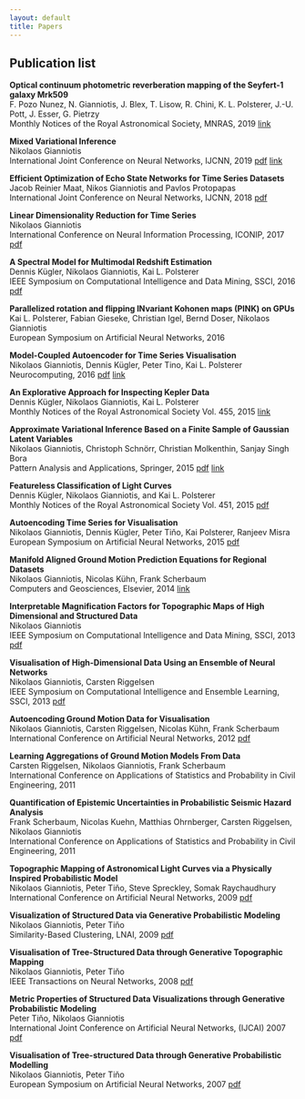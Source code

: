 ```yaml
---
layout: default
title: Papers
---
```

## **Publication list**


**Optical continuum photometric reverberation mapping of the Seyfert-1 galaxy Mrk509**\
F. Pozo Nunez, N. Gianniotis, J. Blex, T. Lisow, R. Chini, K. L. Polsterer, J.-U. Pott, J. Esser, G. Pietrzy\
Monthly Notices of the Royal Astronomical Society, MNRAS, 2019 [link](https://doi.org/10.1093/mnras/stz2830)


**Mixed Variational Inference**\
Nikolaos Gianniotis\
International Joint Conference on Neural Networks, IJCNN, 2019 [pdf](https://arxiv.org/pdf/1901.04791.pdf) [link](https://doi.org/10.1109/IJCNN.2019.8852348)


**Efficient Optimization of Echo State Networks for Time Series Datasets**\
Jacob Reinier Maat, Nikos Gianniotis and Pavlos Protopapas\
International Joint Conference on Neural Networks, IJCNN, 2018 [pdf](https://www.dropbox.com/s/x2787m7clayg8l0/2018%20-%20IJCNN%20-%20Efficient%20Optimization%20of%20Echo%20State%20Networks%20for%20Time%20Series%20Datasets.pdf?dl=0)


**Linear Dimensionality Reduction for Time Series**\
Nikolaos Gianniotis\
International Conference on Neural Information Processing, ICONIP, 2017 [pdf](https://www.dropbox.com/s/icryfwm2a1r0nci/ICONIP%20-%202017%20-%20Linear%20Dimensionality%20Reduction%20for%20Time%20Series.pdf?dl=0)


**A Spectral Model for Multimodal Redshift Estimation**\
Dennis Kügler, Nikolaos Gianniotis, Kai L. Polsterer\
IEEE Symposium on Computational Intelligence and Data Mining, SSCI, 2016 [pdf](https://www.dropbox.com/s/z2tdk8h5pz3usmr/SSCI2016%20-%20A%20Spectral%20Model%20for%20Multimodal%20Redshift%20Estimation.pdf?dl=0)


**Parallelized rotation and flipping INvariant Kohonen maps (PINK) on GPUs**\
Kai L. Polsterer, Fabian Gieseke, Christian Igel, Bernd Doser, Nikolaos Gianniotis\
European Symposium on Artificial Neural Networks, 2016


**Model-Coupled Autoencoder for Time Series Visualisation**\
Nikolaos Gianniotis, Dennis Kügler, Peter Tino, Kai L. Polsterer\
Neurocomputing, 2016 [pdf](https://www.dropbox.com/s/19rrw30w991mr25/Neucom2016%20-%20Model%20coupled%20autoencoder.pdf?dl=0) [link](http://www.sciencedirect.com/science/article/pii/S0925231216002587)


**An Explorative Approach for Inspecting Kepler Data**\
Dennis Kügler, Nikolaos Gianniotis, Kai L. Polsterer\
Monthly Notices of the Royal Astronomical Society Vol. 455, 2015 [link](https://doi.org/10.1093/mnras/stv2604)


**Approximate Variational Inference Based on a Finite Sample of Gaussian Latent Variables**\
Nikolaos Gianniotis, Christoph Schnörr, Christian Molkenthin, Sanjay Singh Bora\
Pattern Analysis and Applications, Springer, 2015 [pdf](https://www.dropbox.com/s/0az44x42f56jj4c/ApproxVariational_PAAA_preprint.pdf?dl=0) [link](http://link.springer.com/article/10.1007%2Fs10044-015-0496-9)


**Featureless Classification of Light Curves**\
Dennis Kügler, Nikolaos Gianniotis, and Kai L. Polsterer\
Monthly Notices of the Royal Astronomical Society Vol. 451, 2015 [pdf](http://arxiv.org/pdf/1504.04455v2)


**Autoencoding Time Series for Visualisation**\
Nikolaos Gianniotis, Dennis Kügler, Peter Tiňo, Kai Polsterer, Ranjeev Misra
European Symposium on Artificial Neural Networks, 2015 [pdf](https://www.dropbox.com/s/jzza4lsmml6bin5/esann2015%20-%20Autoencoding%20time%20series.pdf?dl=0)


**Manifold Aligned Ground Motion Prediction Equations for Regional Datasets**\
Nikolaos Gianniotis, Nicolas Kühn, Frank Scherbaum\
Computers and Geosciences, Elsevier, 2014 [link](http://www.sciencedirect.com/science/article/pii/S0098300414001009)


**Interpretable Magnification Factors for Topographic Maps of High Dimensional and Structured Data**\
Nikolaos Gianniotis\
IEEE Symposium on Computational Intelligence and Data Mining, SSCI, 2013 [pdf](https://www.dropbox.com/s/0hhp365pmdlr7sm/SSCI2013%20-%20Interpretable%20Magnification%20Factors.pdf?dl=0)


**Visualisation of High-Dimensional Data Using an Ensemble of Neural Networks**\
Nikolaos Gianniotis, Carsten Riggelsen\
IEEE Symposium on Computational Intelligence and Ensemble Learning, SSCI, 2013 [pdf](https://www.dropbox.com/s/l5gjr9nmn8bss9r/SSCI2013%20-%20Visualisation%20of%20High-Dimensional%20Data.pdf?dl=0)


**Autoencoding Ground Motion Data for Visualisation**\
Nikolaos Gianniotis, Carsten Riggelsen, Nicolas Kühn, Frank Scherbaum\
International Conference on Artificial Neural Networks, 2012 [pdf](https://www.dropbox.com/s/fsgzhxwuvtcdd7c/icann2012%20-%20Autoencoding%20Ground%20Motion%20Data.pdf?dl=0)


**Learning Aggregations of Ground Motion Models From Data**\
Carsten Riggelsen, Nikolaos Gianniotis, Frank Scherbaum\
International Conference on Applications of Statistics and Probability in Civil Engineering, 2011


**Quantification of Epistemic Uncertainties in Probabilistic Seismic Hazard Analysis**\
Frank Scherbaum, Nicolas Kuehn, Matthias Ohrnberger, Carsten Riggelsen, Nikolaos Gianniotis\
International Conference on Applications of Statistics and Probability in Civil Engineering, 2011


**Topographic Mapping of Astronomical Light Curves via a Physically Inspired Probabilistic Model**\
Nikolaos Gianniotis, Peter Tiňo, Steve Spreckley, Somak Raychaudhury\
International Conference on Artificial Neural Networks, 2009 [pdf](https://www.dropbox.com/s/lvz21as8cokt38w/icann2009%20-%20Topographic%20Mapping%20of%20Astronomical%20Light.pdf?dl=0)


**Visualization of Structured Data via Generative Probabilistic Modeling**\
Nikolaos Gianniotis, Peter Tiňo\
Similarity-Based Clustering, LNAI, 2009 [pdf](https://www.dropbox.com/s/jv37zymu0oaf2gl/SpringerBook%20-%20Visualization%20of%20Structured%20Data.pdf?dl=0)


**Visualisation of Tree-Structured Data through Generative Topographic Mapping**\
Nikolaos Gianniotis, Peter Tiňo\
IEEE Transactions on Neural Networks, 2008 [pdf](https://www.dropbox.com/s/ydzz07wbe7u9c3m/IEEE2008%20-%20Visualisation%20of%20Tree-Structured%20Data.pdf?dl=0)


**Metric Properties of Structured Data Visualizations through Generative Probabilistic Modeling**\
Peter Tiňo, Nikolaos Gianniotis\
International Joint Conference on Artificial Neural Networks, (IJCAI) 2007 [pdf](https://www.dropbox.com/s/tolg5urgkgh5q7m/IJCAI2007%20-%20Metric%20Properties%20of%20Structured%20Data.pdf?dl=0)


**Visualisation of Tree-structured Data through Generative Probabilistic Modelling**\
Nikolaos Gianniotis, Peter Tiňo\
European Symposium on Artificial Neural Networks, 2007 [pdf](https://www.dropbox.com/s/kh0yg0wml3fhe7j/esann2007%20-%20Visualisation%20of%20Tree-structured%20Data.pdf?dl=0)
